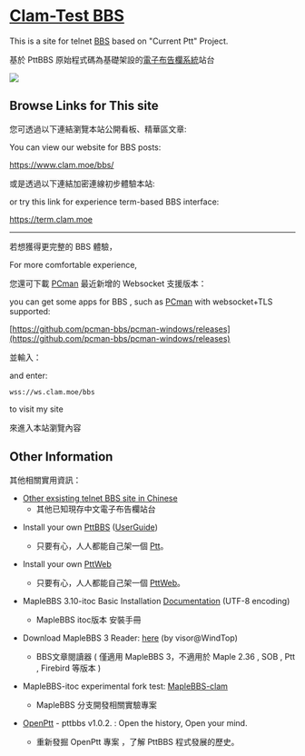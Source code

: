 # [Clam-Test BBS](https://term.clam.moe)

This is a site for telnet [BBS](//goo.gl/2KAMG) based on "Current Ptt" Project.

基於 PttBBS 原始程式碼為基礎架設的[電子布告欄系統](https://goo.gl/2KAMG)站台

[![](https://i.imgur.com/iKESXcE.png)](https://www.clam.moe/bbs/)


## Browse Links for This site



您可透過以下連結瀏覽本站公開看板、精華區文章:

You can view our website for BBS posts:

<https://www.clam.moe/bbs/>

或是透過以下連結加密連線初步體驗本站:

or try this link for experience term-based BBS interface:

<https://term.clam.moe>

---

若想獲得更完整的 BBS 體驗，

For more comfortable experience,

您還可下載 [PCman](https://pcman.ptt.cc/) 最近新增的 Websocket 支援版本：

you can get some apps for BBS , such as [PCman](https://pcman.ptt.cc/) with websocket+TLS supported:

[https://github.com/pcman-bbs/pcman-windows/releases](https://github.com/pcman-bbs/pcman-windows/releases)

並輸入： 

and enter:

```
wss://ws.clam.moe/bbs
```

to visit my site

來進入本站瀏覽內容

## Other Information

其他相關實用資訊：

* [Other exsisting telnet BBS site in Chinese](https://bbslist.github.io)
  - 其他已知現存中文電子布告欄站台

+ Install your own [PttBBS](https://github.com/ptt/pttbbs/wiki) ([UserGuide](PttManual))
  - 只要有心，人人都能自己架一個 [Ptt](https://github.com/ptt/pttbbs/wiki)。

+ Install your own [PttWeb](https://github.com/ptt/pttbbs/wiki)
  - 只要有心，人人都能自己架一個 [PttWeb](https://github.com/ptt/pttweb/wiki)。

+ MapleBBS 3.10-itoc Basic Installation [Documentation](https://holishing.github.io/maplebbs-itoc) (UTF-8 encoding)
  - MapleBBS itoc版本 安裝手冊

+ Download MapleBBS 3 Reader: [here](https://clamtestbbs.github.io/test/BBSReader.zip) (by visor@WindTop)
  - BBS文章閱讀器 ( 僅適用 MapleBBS 3，不適用於 Maple 2.36 , SOB , Ptt , Firebird 等版本 )

+ MapleBBS-itoc experimental fork test: [MapleBBS-clam](https://github.com/clamtestbbs/maplebbs-clam)
  - MapleBBS 分支開發相關實驗專案

+ [OpenPtt](https://github.com/clamtestbbs/openptt/wiki) - pttbbs v1.0.2. : Open the history, Open your mind.
  - 重新發掘 OpenPtt 專案 ，了解 PttBBS 程式發展的歷史。
